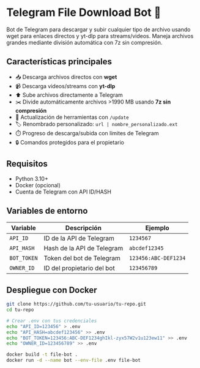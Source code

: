 # Telegram File Download Bot 🤖

Bot de Telegram para descargar y subir cualquier tipo de archivo usando wget para enlaces directos y yt-dlp para streams/videos. Maneja archivos grandes mediante división automática con 7z sin compresión.

## Características principales

- 📥 Descarga archivos directos con **wget**
- 📹 Descarga videos/streams con **yt-dlp**
- ⬆️ Sube archivos directamente a Telegram
- ✂️ Divide automáticamente archivos >1990 MB usando **7z sin compresión**
- 🔄 Actualización de herramientas con `/update`
- 🏷️ Renombrado personalizado: `url | nombre_personalizado.ext`
- ⏱️ Progreso de descarga/subida con límites de Telegram
- 🔒 Comandos protegidos para el propietario

## Requisitos

- Python 3.10+
- Docker (opcional)
- Cuenta de Telegram con API ID/HASH

## Variables de entorno

| Variable    | Descripción                     | Ejemplo               |
|-------------|---------------------------------|-----------------------|
| `API_ID`    | ID de la API de Telegram        | `1234567`            |
| `API_HASH`  | Hash de la API de Telegram      | `abcdef12345`        |
| `BOT_TOKEN` | Token del bot de Telegram       | `123456:ABC-DEF1234` |
| `OWNER_ID`  | ID del propietario del bot      | `123456789`          |

## Despliegue con Docker

```bash
git clone https://github.com/tu-usuario/tu-repo.git
cd tu-repo

# Crear .env con tus credenciales
echo "API_ID=123456" > .env
echo "API_HASH=abcdef123456" >> .env
echo "BOT_TOKEN=123456:ABC-DEF1234ghIkl-zyx57W2v1u123ew11" >> .env
echo "OWNER_ID=123456789" >> .env

docker build -t file-bot .
docker run -d --name bot --env-file .env file-bot

